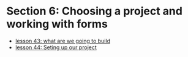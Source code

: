 # Section 6: Choosing a project and working with forms

- [lesson 43: what are we going to build](./043-what-are-we-going-to-build/README.md)
- [lesson 44: Seting up our project](./044-setting-up-our-project/README.md)

